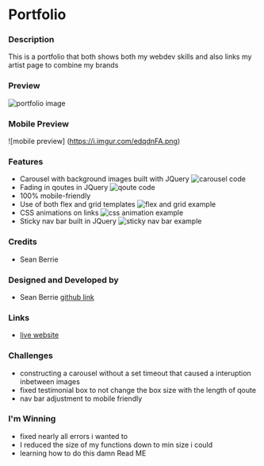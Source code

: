 # Portfolio
### Description
This is a portfolio that both shows both my webdev skills and also links my artist page to combine my brands

### Preview
![portfolio image](https://i.imgur.com/4rbAC1u.jpg)

### Mobile Preview
![mobile preview] (https://i.imgur.com/edqdnFA.png)

### Features

* Carousel with background images built with JQuery
  ![carousel code](https://i.imgur.com/RmSsUI2.png)
* Fading in qoutes in JQuery
  ![qoute code](https://i.imgur.com/zQLUuoe.png)
* 100% mobile-friendly
* Use of both flex and grid templates
  ![flex and grid example](https://i.imgur.com/a2S3aaN.png)
* CSS animations on links
  ![css animation example](https://i.imgur.com/VeGlINS.png)
* Sticky nav bar built in JQuery
  ![sticky nav bar example](https://i.imgur.com/Rn2UfsR.png)


### Credits

 * Sean Berrie


### Designed and Developed by

 * Sean Berrie [github link](https://github.com/seanberrie "My Github link")

### Links
 * [live website](https://seanberrie.github.io/Portfolio/ "Live Website")

### Challenges
* constructing a carousel without a set timeout that caused a interuption inbetween images
* fixed testimonial box to not change the box size with the length of qoute
* nav bar adjustment to mobile friendly

### I'm Winning 
* fixed nearly all errors i wanted to
* I reduced the size of my functions down to min size i could
* learning how to do this damn Read ME